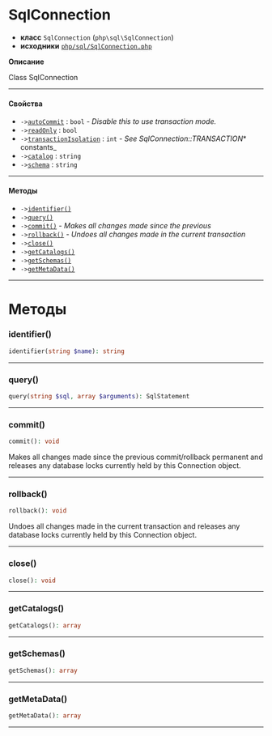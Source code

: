 # SqlConnection

- **класс** `SqlConnection` (`php\sql\SqlConnection`)
- **исходники** [`php/sql/SqlConnection.php`](./src/main/resources/JPHP-INF/sdk/php/sql/SqlConnection.php)

**Описание**

Class SqlConnection

---

#### Свойства

- `->`[`autoCommit`](#prop-autocommit) : `bool` - _Disable this to use transaction mode._
- `->`[`readOnly`](#prop-readonly) : `bool`
- `->`[`transactionIsolation`](#prop-transactionisolation) : `int` - _See SqlConnection::TRANSACTION_* constants_
- `->`[`catalog`](#prop-catalog) : `string`
- `->`[`schema`](#prop-schema) : `string`

---

#### Методы

- `->`[`identifier()`](#method-identifier)
- `->`[`query()`](#method-query)
- `->`[`commit()`](#method-commit) - _Makes all changes made since the previous_
- `->`[`rollback()`](#method-rollback) - _Undoes all changes made in the current transaction_
- `->`[`close()`](#method-close)
- `->`[`getCatalogs()`](#method-getcatalogs)
- `->`[`getSchemas()`](#method-getschemas)
- `->`[`getMetaData()`](#method-getmetadata)

---
# Методы

<a name="method-identifier"></a>

### identifier()
```php
identifier(string $name): string
```

---

<a name="method-query"></a>

### query()
```php
query(string $sql, array $arguments): SqlStatement
```

---

<a name="method-commit"></a>

### commit()
```php
commit(): void
```
Makes all changes made since the previous
commit/rollback permanent and releases any database locks
currently held by this Connection object.

---

<a name="method-rollback"></a>

### rollback()
```php
rollback(): void
```
Undoes all changes made in the current transaction
and releases any database locks currently held
by this Connection object.

---

<a name="method-close"></a>

### close()
```php
close(): void
```

---

<a name="method-getcatalogs"></a>

### getCatalogs()
```php
getCatalogs(): array
```

---

<a name="method-getschemas"></a>

### getSchemas()
```php
getSchemas(): array
```

---

<a name="method-getmetadata"></a>

### getMetaData()
```php
getMetaData(): array
```

---
